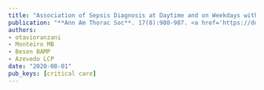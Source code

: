 ```yaml
---
title: "Association of Sepsis Diagnosis at Daytime and on Weekdays with Compliance with the 3-Hour Sepsis Treatment Bundles. A Multicenter Cohort Study"
publication: "**Ann Am Thorac Soc**. 17(8):980-987. <a href='https://doi.org/10.1513/annalsats.201910-781oc' target='_blank' rel='noopener noreferrer'>10.1513/annalsats.201910-781oc</a>"
authors:
- otavioranzani
- Monteiro MB
- Besen BAMP
- Azevedo LCP
date: "2020-08-01"
pub_keys: [critical care]
---
```

